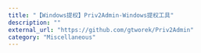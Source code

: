 ```yaml
---
title: "【Windows提权】Priv2Admin-Windows提权工具"
description: ""
external_url: "https://github.com/gtworek/Priv2Admin"
category: "Miscellaneous"
---
```

